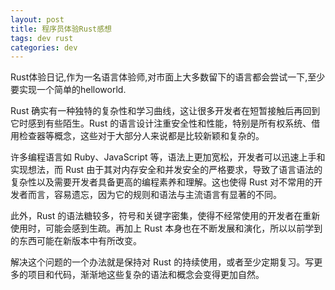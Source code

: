```yaml
---
layout: post
title: 程序员体验Rust感想
tags: dev rust 
categories: dev
---
```


Rust体验日记,作为一名语言体验师,对市面上大多数留下的语言都会尝试一下,至少要实现一个简单的helloworld.

Rust 确实有一种独特的复杂性和学习曲线，这让很多开发者在短暂接触后再回到它时感到有些陌生。Rust 的语言设计注重安全性和性能，特别是所有权系统、借用检查器等概念，这些对于大部分人来说都是比较新颖和复杂的。

许多编程语言如 Ruby、JavaScript 等，语法上更加宽松，开发者可以迅速上手和实现想法，而 Rust 由于其对内存安全和并发安全的严格要求，导致了语言语法的复杂性以及需要开发者具备更高的编程素养和理解。这也使得 Rust 对不常用的开发者而言，容易遗忘，因为它的规则和语法与主流语言有显著的不同。

此外，Rust 的语法糖较多，符号和关键字密集，使得不经常使用的开发者在重新使用时，可能会感到生疏。再加上 Rust 本身也在不断发展和演化，所以以前学到的东西可能在新版本中有所改变。

解决这个问题的一个办法就是保持对 Rust 的持续使用，或者至少定期复习。写更多的项目和代码，渐渐地这些复杂的语法和概念会变得更加自然。